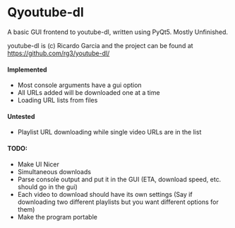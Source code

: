 # Qyoutube-dl
A basic GUI frontend to youtube-dl, written using PyQt5. Mostly Unfinished.

youtube-dl is (c) Ricardo Garcia and the project can be found at https://github.com/rg3/youtube-dl/

#### Implemented
* Most console arguments have a gui option
* All URLs added will be downloaded one at a time
* Loading URL lists from files

#### Untested
* Playlist URL downloading while single video URLs are in the list

#### TODO: 
* Make UI Nicer
* Simultaneous downloads
* Parse console output and put it in the GUI (ETA, download speed, etc. should go in the gui)
* Each video to download should have its own settings (Say if downloading two different playlists but you want different options for them)
* Make the program portable
